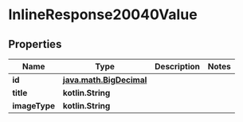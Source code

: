 
# InlineResponse20040Value

## Properties
Name | Type | Description | Notes
------------ | ------------- | ------------- | -------------
**id** | [**java.math.BigDecimal**](java.math.BigDecimal.md) |  | 
**title** | **kotlin.String** |  | 
**imageType** | **kotlin.String** |  | 



